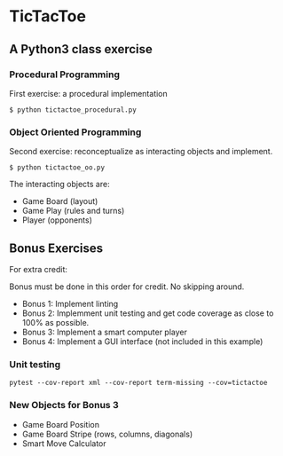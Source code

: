 # TicTacToe
## A Python3 class exercise
### Procedural Programming
First exercise: a procedural implementation

    $ python tictactoe_procedural.py

### Object Oriented Programming
Second exercise: reconceptualize as interacting objects and implement.

    $ python tictactoe_oo.py

The interacting objects are:

- Game Board (layout)
- Game Play (rules and turns)
- Player (opponents)

## Bonus Exercises
For extra credit:

Bonus must be done in this order for credit.  No skipping around.

- Bonus 1: Implement linting
- Bonus 2: Implemment unit testing and get code coverage as close to 100% as possible.
- Bonus 3: Implement a smart computer player
- Bonus 4: Implement a GUI interface (not included in this example)

### Unit testing
    pytest --cov-report xml --cov-report term-missing --cov=tictactoe

### New Objects for Bonus 3
- Game Board Position
- Game Board Stripe (rows, columns, diagonals)
- Smart Move Calculator